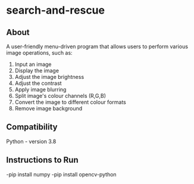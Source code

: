 # search-and-rescue
## About
A user-friendly menu-driven program that allows users to perform
various image operations, such as:
1. Input an image
2. Display the image
3. Adjust the image brightness
4. Adjust the contrast
5. Apply image blurring
6. Split image's colour channels (R,G,B)
7. Convert the image to different colour formats
8. Remove image background

## Compatibility
Python - version 3.8 

## Instructions to Run
-pip install numpy
-pip install opencv-python




